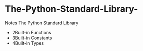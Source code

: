 # The-Python-Standard-Library-
 Notes  The Python Standard Library 

 * 2Built-in Functions
 * 3Built-in Constants
 * 4Built-in Types






